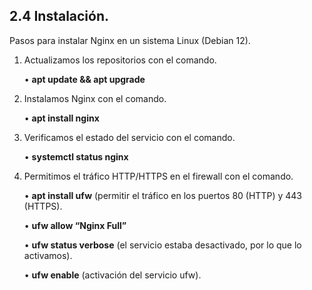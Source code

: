 ## 2.4	Instalación.
Pasos para instalar Nginx en un sistema Linux (Debian 12). 
1.	Actualizamos los repositorios con el comando.
   
    •	**apt update && apt upgrade**

2.	Instalamos Nginx con el comando.
   
    •	**apt install nginx**

3.	Verificamos el estado del servicio con el comando.
   
    •	**systemctl status nginx**

4.	Permitimos el tráfico HTTP/HTTPS en el firewall con el comando.
      
    •	**apt install ufw** (permitir el tráfico en los puertos 80 (HTTP) y 443 (HTTPS).
  	
    •	**ufw allow “Nginx Full”**
  	
    •	**ufw status verbose** (el servicio estaba desactivado, por lo que lo activamos).
  	
    •	**ufw enable** (activación del servicio ufw).

